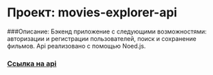 # Проект: movies-explorer-api

 ###Описание:
 Бэкенд  приложение с следующими возможностями: авторизации и регистрации пользователей, поиск и сохранение фильмов. Api реализовано с помощью Noed.js.


### [Ссылка на api](https://api.films.sovickiy.nomoredomains.icu/)
